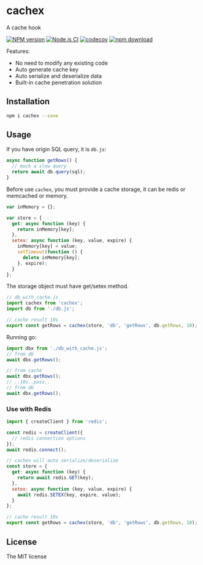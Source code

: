 # cachex

A cache hook

[![NPM version][npm-image]][npm-url]
[![Node.js CI](https://github.com/JacksonTian/cachex/actions/workflows/build.yml/badge.svg)](https://github.com/JacksonTian/cachex/actions/workflows/build.yml)
[![codecov][cov-image]][cov-url]
[![npm download][download-image]][download-url]

[npm-image]: https://img.shields.io/npm/v/cachex.svg?style=flat-square
[npm-url]: https://npmjs.org/package/cachex
[cov-image]: https://codecov.io/gh/JacksonTian/cachex/branch/master/graph/badge.svg
[cov-url]: https://codecov.io/gh/JacksonTian/cachex
[download-image]: https://img.shields.io/npm/dm/cachex.svg?style=flat-square
[download-url]: https://npmjs.org/package/cachex

Features:

- No need to modify any existing code
- Auto generate cache key
- Auto serialize and deserialize data
- Built-in cache penetration solution

## Installation

```sh
npm i cachex --save
```

## Usage

If you have origin SQL query, it is `db.js`:

```js
async function getRows() {
  // mock a slow query
  return await db.query(sql);
}
```

Before use `cachex`, you must provide a cache storage, it can be redis or memcached or memory.

```js
var inMemory = {};

var store = {
  get: async function (key) {
    return inMemory[key];
  },
  setex: async function (key, value, expire) {
    inMemory[key] = value;
    setTimeout(function () {
      delete inMemory[key];
    }, expire);
  }
};
```

The storage object must have get/setex method.

```js
// db_with_cache.js
import cachex from 'cachex';
import db from './db.js';

// cache result 10s
export const getRows = cachex(store, 'db', 'getRows', db.getRows, 10);
```

Running go:

```js
import dbx from './db_with_cache.js';
// from db
await dbx.getRows();

// from cache
await dbx.getRows();
// ..10s..pass..
// from db
await dbx.getRows();
```

### Use with Redis

```js
import { createClient } from 'redis';

const redis = createClient({
  // redis connection options
});
await redis.connect();

// cachex will auto serialize/deserialize
const store = {
  get: async function (key) {
    return await redis.GET(key);
  },
  setex: async function (key, value, expire) {
    await redis.SETEX(key, expire, value);
  }
};

// cache result 10s
export const getRows = cachex(store, 'db', 'getRows', db.getRows, 10);
```

## License

The MIT license
